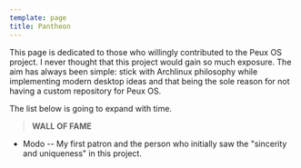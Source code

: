 ```yaml
---
template: page
title: Pantheon
---
```

This page is dedicated to those who willingly contributed to the Peux OS project. I never thought that this project would gain so much exposure. The aim has always been simple: stick with Archlinux philosophy while implementing modern desktop ideas and that being the sole reason for not having a custom repository for Peux OS.

The list below is going to expand with time. 



> **WALL OF FAME**

*   Modo -- My first patron and the person who initially saw the "sincerity and uniqueness" in this project.













